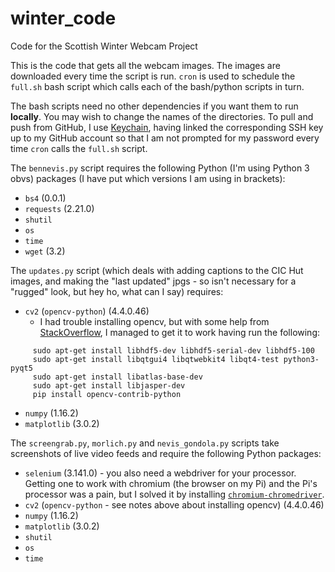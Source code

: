 # winter_code
Code for the Scottish Winter Webcam Project

This is the code that gets all the webcam images. The images are downloaded every time the script is run. `cron` is used to schedule the `full.sh` bash script which calls each of the bash/python scripts in turn.

The bash scripts need no other dependencies if you want them to run **locally**. You may wish to change the names of the directories. To pull and push from GitHub, I use [Keychain](https://www.funtoo.org/Keychain), having linked the corresponding SSH key up to my GitHub account so that I am not prompted for my password every time `cron` calls the `full.sh` script.

The `bennevis.py` script requires the following Python (I'm using Python 3 obvs) packages (I have put which versions I am using in brackets):
 - `bs4` (0.0.1)
 - `requests` (2.21.0)
 - `shutil`
 - `os`
 - `time`
 - `wget` (3.2)

The `updates.py` script (which deals with adding captions to the CIC Hut images, and making the "last updated" jpgs - so isn't necessary for a "rugged" look, but hey ho, what can I say) requires:
 - `cv2` (`opencv-python`) (4.4.0.46)
     - I had trouble installing opencv, but with some help from [StackOverflow](https://stackoverflow.com/questions/57211068/raspberry-pi-4-pip-install-opencv-python), I managed to get it to work having run the following:
 ```
      sudo apt-get install libhdf5-dev libhdf5-serial-dev libhdf5-100
      sudo apt-get install libqtgui4 libqtwebkit4 libqt4-test python3-pyqt5
      sudo apt-get install libatlas-base-dev
      sudo apt-get install libjasper-dev
      pip install opencv-contrib-python
```

 - `numpy` (1.16.2)
 - `matplotlib` (3.0.2)

The `screengrab.py`, `morlich.py` and `nevis_gondola.py` scripts take screenshots of live video feeds and require the following Python packages:

- `selenium` (3.141.0) - you also need a webdriver for your processor. Getting one to work with chromium (the browser on my Pi) and the Pi's processor was a pain, but I solved it by installing [`chromium-chromedriver`](https://ivanderevianko.com/2020/01/selenium-chromedriver-for-raspberrypi). 
- `cv2` (`opencv-python` - see notes above about installing opencv) (4.4.0.46)
- `numpy` (1.16.2)
- `matplotlib` (3.0.2)
- `shutil`
- `os`
- `time`
